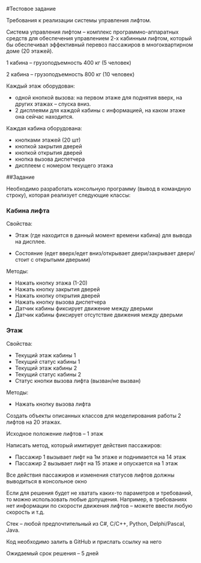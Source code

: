 #Тестовое задание

Требования к реализации системы управления лифтом.

Система управления лифтом – комплекс программно-аппаратных средств для обеспечения
управлением 2-х кабинным лифтом, который бы обеспечивал эффективный перевоз пассажиров в
многоквартирном доме (20 этажей).

1 кабина – грузоподъемность 400 кг (5 человек)

2 кабина – грузоподъемность 800 кг (10 человек)

Каждый этаж оборудован:
- одной кнопкой вызова: на первом этаже для поднятия вверх, на других этажах – спуска
вниз.
- 2 дисплеями для каждой кабины с информацией, на каком этаже она сейчас находится.

Каждая кабина оборудована:
- кнопками этажей (20 шт)
- кнопкой закрытия дверей
- кнопкой открытия дверей
- кнопка вызова диспетчера
- дисплеем с номером текущего этажа

##Задание 

Необходимо разработать консольную программу (вывод в командную строку), которая
реализует следующие классы:

### Кабина лифта

Свойства:

- Этаж (где находится в данный момент времени кабина) для вывода на
дисплее.

- Состояние (едет вверх/едет вниз/открывает двери/закрывает двери/стоит с
открытыми дверьми)

Методы:

- Нажать кнопку этажа (1-20)
- Нажать кнопку закрытия дверей
- Нажать кнопку открытия дверей
- Нажать кнопку вызова диспетчера
- Датчик кабины фиксирует движение между дверьми
- Датчик кабины фиксирует отсутствие движения между дверьми
### Этаж

Свойства:
- Текущий этаж кабины 1
- Текущий статус кабины 1
- Текущий этаж кабины 2
- Текущий статус кабины 2
- Статус кнопки вызова лифта (вызван/не вызван)

Методы:
- Нажать кнопку вызова лифта

Создать объекты описанных классов для моделирования работы 2 лифтов на 20 этажах.

Исходное положение лифтов – 1 этаж

Написать метод, который имитирует действия пассажиров:
- Пассажир 1 вызывает лифт на 1м этаже и поднимается на 14 этаж
- Пассажир 2 вызывает лифт на 15 этаже и опускается на 1 этаж

Все действия пассажиров и изменения статусов лифтов должны выводиться в консольное
окно

Если для решения будет не хватать каких-то параметров и требований, то можно
использовать любые допущения. Например, в требованиях нет информации по скорости
движения лифтов – можете ввести любую скорость и т.д.

Стек – любой предпочтительный из C#, C/C++, Python, Delphi/Pascal, Java.

Код необходимо залить в GitHub и прислать ссылку на него 

Ожидаемый срок решения – 5 дней